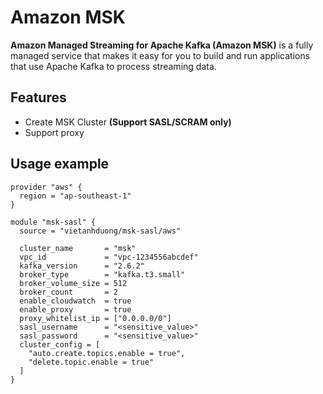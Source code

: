 # Amazon MSK 

**Amazon Managed Streaming for Apache Kafka (Amazon MSK)** is a fully managed service that makes it easy for you to build and run applications that use Apache Kafka to process streaming data.

## Features
* Create MSK Cluster **(Support SASL/SCRAM only)**
* Support proxy

## Usage example

```hcl
provider "aws" {
  region = "ap-southeast-1"
}

module "msk-sasl" {
  source = "vietanhduong/msk-sasl/aws"

  cluster_name       = "msk"
  vpc_id             = "vpc-1234556abcdef"
  kafka_version      = "2.6.2"
  broker_type        = "kafka.t3.small"
  broker_volume_size = 512
  broker_count       = 2
  enable_cloudwatch  = true
  enable_proxy       = true
  proxy_whitelist_ip = ["0.0.0.0/0"]
  sasl_username      = "<sensitive_value>"
  sasl_password      = "<sensitive_value>"
  cluster_config = [
    "auto.create.topics.enable = true",
    "delete.topic.enable = true"
  ]
}
```
